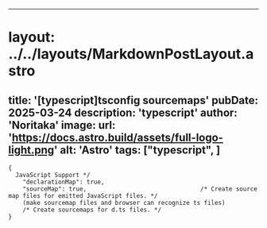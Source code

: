 
---
# layout: ../../layouts/MarkdownPostLayout.astro
title: '[typescript]tsconfig sourcemaps'
pubDate: 2025-03-24
description: 'typescript'
author: 'Noritaka'
image:
    url: 'https://docs.astro.build/assets/full-logo-light.png'
    alt: 'Astro'
tags: ["typescript", ]
---



```
{
  JavaScript Support */
    "declarationMap": true,
    "sourceMap": true,                                /* Create source map files for emitted JavaScript files. */
    (make sourcemap files and browser can recognize ts files)
    /* Create sourcemaps for d.ts files. */
}

```
